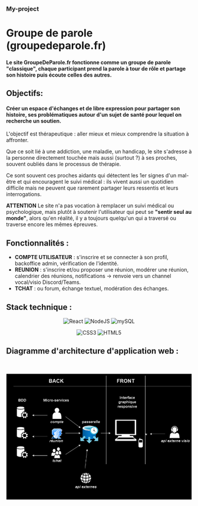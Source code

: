 ### My-project

# Groupe de parole (groupedeparole.fr)

#### Le site GroupeDeParole.fr fonctionne comme un groupe de parole "classique", chaque participant prend la parole à tour de rôle et partage son histoire puis écoute celles des autres.

## Objectifs: 

#### Créer un espace d'échanges et de libre expression pour partager son histoire, ses problématiques autour d'un sujet de santé pour lequel on recherche un soutien.


L'objectif est thérapeutique : aller mieux et mieux comprendre la situation à affronter. 

Que ce soit lié à une addiction, une maladie, un handicap, le site s'adresse à la personne directement touchée mais aussi (surtout ?) à ses proches, souvent oubliés dans le processus de thérapie. 

Ce sont souvent ces proches aidants qui détectent les 1er signes d'un mal-être et qui encouragent le suivi médical : ils vivent aussi un quotidien difficile mais ne peuvent que rarement partager leurs ressentis et leurs interrogations. 

**ATTENTION** Le site n'a pas vocation à remplacer un suivi médical ou psychologique, mais plutôt à soutenir l'utilisateur qui peut se **"sentir seul au monde"**, alors qu'en réalité, il y a toujours quelqu'un qui a traversé ou traverse encore les mêmes épreuves.



## Fonctionnalités :

+ **COMPTE UTILISATEUR** : s'inscrire et se connecter à son profil, backoffice admin, vérification de l'identité.
+ **REUNION** : s'inscrire et/ou proposer une réunion, modérer une réunion, calendrier des réunions, notifications -> renvoie vers un channel vocal/visio Discord/Teams.
+ **TCHAT** : ou forum, échange textuel, modération des échanges.

## Stack technique :

<div align="center">
  
![React](https://img.shields.io/badge/react-%2320232a.svg?style=for-the-badge&logo=react&logoColor=%2361DAFB)
![NodeJS](https://img.shields.io/badge/node.js-6DA55F?style=for-the-badge&logo=node.js&logoColor=white)
![mySQL](https://img.shields.io/badge/mySQL-ffca28?style=for-the-badge&logo=mySQL&logoColor=black)

![CSS3](https://img.shields.io/badge/css3-%231572B6.svg?style=for-the-badge&logo=css3&logoColor=white)
![HTML5](https://img.shields.io/badge/html5-%23E34F26.svg?style=for-the-badge&logo=html5&logoColor=white)

</div>

## Diagramme d'architecture d'application web :   

<br/>

![image](/Diagramme_archi_drawio.png "image")